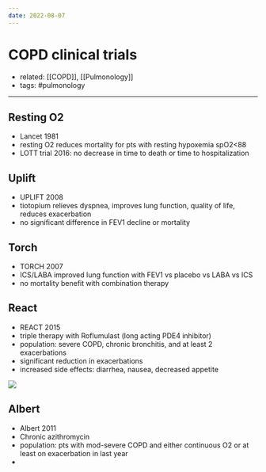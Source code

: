 ```yaml
---
date: 2022-08-07
---
```


# COPD clinical trials

- related: [[COPD]], [[Pulmonology]]
- tags: #pulmonology
---

## Resting O2

- Lancet 1981
- resting O2 reduces mortality for pts with resting hypoxemia spO2<88
- LOTT trial 2016: no decrease in time to death or time to hospitalization

## Uplift

- UPLIFT 2008
- tiotopium relieves dyspnea, improves lung function, quality of life, reduces exacerbation
- no significant difference in FEV1 decline or mortality

## Torch

- TORCH 2007
- ICS/LABA improved lung function with FEV1 vs placebo vs LABA vs ICS
- no mortality benefit with combination therapy

## React

- REACT 2015
- triple therapy with Roflumulast (long acting PDE4 inhibitor)
- population: severe COPD, chronic bronchitis, and at least 2 exacerbations
- significant reduction in exacerbations
- increased side effects: diarrhea, nausea, decreased appetite

![](https://photos.thisispiggy.com/file/wikiFiles/20220807172033.png)

## Albert

- Albert 2011
- Chronic azithromycin
- population: pts with mod-severe COPD and either continuous O2 or at least on exacerbation in last year
-
